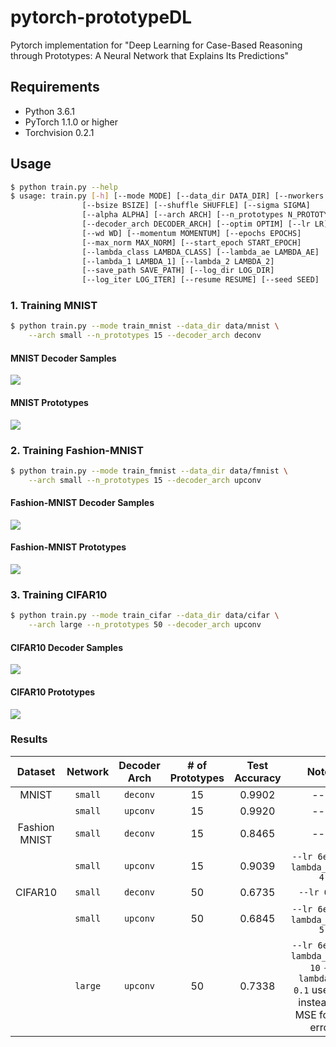 # pytorch-prototypeDL

Pytorch implementation for "Deep Learning for Case-Based Reasoning through Prototypes: A Neural Network that Explains Its Predictions"

## Requirements
- Python 3.6.1
- PyTorch 1.1.0 or higher
- Torchvision 0.2.1

## Usage

```bash
$ python train.py --help
$ usage: train.py [-h] [--mode MODE] [--data_dir DATA_DIR] [--nworkers NWORKERS]
                [--bsize BSIZE] [--shuffle SHUFFLE] [--sigma SIGMA]
                [--alpha ALPHA] [--arch ARCH] [--n_prototypes N_PROTOTYPES]
                [--decoder_arch DECODER_ARCH] [--optim OPTIM] [--lr LR]
                [--wd WD] [--momentum MOMENTUM] [--epochs EPOCHS]
                [--max_norm MAX_NORM] [--start_epoch START_EPOCH]
                [--lambda_class LAMBDA_CLASS] [--lambda_ae LAMBDA_AE]
                [--lambda_1 LAMBDA_1] [--lambda_2 LAMBDA_2]
                [--save_path SAVE_PATH] [--log_dir LOG_DIR]
                [--log_iter LOG_ITER] [--resume RESUME] [--seed SEED]
```

### 1. Training MNIST

```bash
$ python train.py --mode train_mnist --data_dir data/mnist \
	--arch small --n_prototypes 15 --decoder_arch deconv
```

#### MNIST Decoder Samples

<img src="imgs/decoding_mnist.png"/>

#### MNIST Prototypes

<img src="imgs/prototype_mnist.png"/>

### 2. Training Fashion-MNIST

```bash
$ python train.py --mode train_fmnist --data_dir data/fmnist \
	--arch small --n_prototypes 15 --decoder_arch upconv
```

#### Fashion-MNIST Decoder Samples

<img src="imgs/decoding_fmnist.png"/>

#### Fashion-MNIST Prototypes

<img src="imgs/prototype_fmnist.png"/>

### 3. Training CIFAR10

```bash
$ python train.py --mode train_cifar --data_dir data/cifar \
	--arch large --n_prototypes 50 --decoder_arch upconv
```

#### CIFAR10 Decoder Samples

<img src="imgs/decoding_cifar.png"/>

#### CIFAR10 Prototypes

<img src="imgs/prototype_cifar.png"/>

### Results

|    Dataset    | Network | Decoder Arch | # of Prototypes | Test Accuracy |                                         Notes                                         |
|:-------------:|:-------:|:------------:|:---------------:|:-------------:|:-------------------------------------------------------------------------------------:|
|     MNIST     | `small` |   `deconv`   |        15       |     0.9902    |                                          ---                                          |
|               | `small` |   `upconv`   |        15       |     0.9920    |                                          ---                                          |
| Fashion MNIST | `small` |   `deconv`   |        15       |     0.8465    |                                          ---                                          |
|               | `small` |   `upconv`   |        15       |     0.9039    |                             `--lr 6e-4` `--lambda_class 4`                            |
|    CIFAR10    | `small` |   `deconv`   |        50       |     0.6735    |                                      `--lr 6e-4`                                      |
|               | `small` |   `upconv`   |        50       |     0.6845    |                             `--lr 6e-4` `--lambda_class 5`                            |
|               | `large` |   `upconv`   |        50       |     0.7338    | `--lr 6e-4` `--lambda_class 10` `--lambda_ae 0.1` used L1 instead of MSE for AE error |